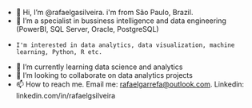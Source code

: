 - 👋 Hi, I’m @rafaelgasilveira. i'm from São Paulo, Brazil.
- 👀 I’m a specialist in bussiness intelligence and data engineering (PowerBI, SQL Server, Oracle, PostgreSQL) 
-     I'm interested in data analytics, data visualization, machine learning, Python, R etc.
- 🌱 I’m currently learning data science and analytics
- 💞️ I’m looking to collaborate on data analytics projects
- 📫 How to reach me. Email me: rafaelgarrefa@outlook.com. Linkedin: linkedin.com/in/rafaelgsilveira 

<!---
rafaelgasilveira/rafaelgasilveira is a ✨ special ✨ repository because its `README.md` (this file) appears on your GitHub profile.
You can click the Preview link to take a look at your changes.
--->
